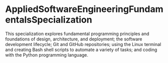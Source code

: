 # AppliedSoftwareEngineeringFundamentalsSpecialization
This specialization explores fundamental programming principles and foundations of design, architecture, and deployment; the software development lifecycle; Git and GitHub repositories; using the Linux terminal and creating Bash shell scripts to automate a variety of tasks; and coding with the Python programming language.  
